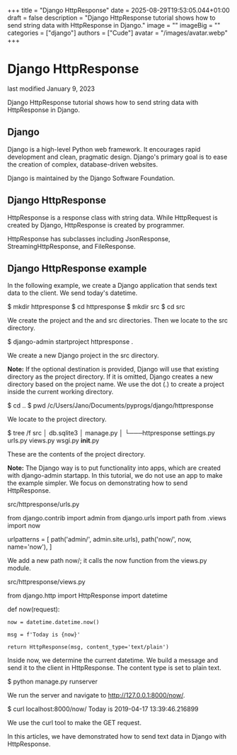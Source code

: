 +++
title = "Django HttpResponse"
date = 2025-08-29T19:53:05.044+01:00
draft = false
description = "Django HttpResponse tutorial shows how to send string data with HttpResponse in Django."
image = ""
imageBig = ""
categories = ["django"]
authors = ["Cude"]
avatar = "/images/avatar.webp"
+++

# Django HttpResponse

last modified January 9, 2023 

Django HttpResponse tutorial shows how to send string data with HttpResponse
in Django.

## Django

Django is a high-level Python web framework. It encourages rapid development
and clean, pragmatic design. Django's primary goal is to ease the creation of complex,
database-driven websites.

Django is maintained by the Django Software Foundation.

## Django HttpResponse

HttpResponse is a response class with string data. While 
HttpRequest is created by Django, HttpResponse
is created by programmer.

HttpResponse has subclasses including JsonResponse, 
StreamingHttpResponse, and FileResponse.

## Django HttpResponse example

In the following example, we create a Django application that sends
text data to the client. We send today's datetime.

$ mkdir httpresponse
$ cd httpresponse
$ mkdir src
$ cd src

We create the project and the and src directories.
Then we locate to the src directory.

$ django-admin startproject httpresponse .

We create a new Django project in the src directory.

**Note:** If the optional destination is provided, Django will use
that existing directory as the project directory. If it is omitted, Django
creates a new directory based on the project name. We use the dot (.)
to create a project inside the current working directory.

$ cd ..
$ pwd
/c/Users/Jano/Documents/pyprogs/django/httpresponse

We locate to the project directory.

$ tree /f
src
│   db.sqlite3
│   manage.py
│
└───httpresponse
        settings.py
        urls.py
        views.py
        wsgi.py
        __init__.py

These are the contents of the project directory.

**Note:** The Django way is to put functionality into apps, which
are created with django-admin startapp. In this tutorial, we do not
use an app to make the example simpler. We focus on demonstrating how to send
HttpResponse.

src/httpresponse/urls.py
  

from django.contrib import admin
from django.urls import path
from .views import now

urlpatterns = [
    path('admin/', admin.site.urls),
    path('now/', now, name='now'),
]

We add a new path now/; it calls the now 
function from the views.py module.

src/httpresponse/views.py
  

from django.http import HttpResponse
import datetime

def now(request):

    now = datetime.datetime.now() 

    msg = f'Today is {now}'

    return HttpResponse(msg, content_type='text/plain')

Inside now, we determine the current datetime.
We build a message and send it to the client in HttpResponse. 
The content type is set to plain text.

$ python manage.py runserver

We run the server and navigate to http://127.0.0.1:8000/now/.

$ curl localhost:8000/now/
Today is 2019-04-17 13:39:46.216899

We use the curl tool to make the GET request.

In this articles, we have demonstrated how to send text data in Django
with HttpResponse.